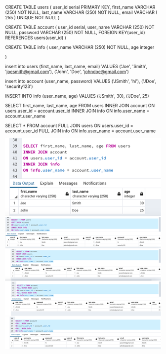 CREATE TABLE users (
	user_id serial PRIMARY KEY,
	first_name VARCHAR (250) NOT NULL,
	last_name VARCHAR (250) NOT NULL,
	email VARCHAR ( 255 ) UNIQUE NOT NULL
)

CREATE TABLE account (
	user_id serial,
	user_name VARCHAR (250) NOT NULL,
	password VARCHAR (250) NOT NULL,
	FOREIGN KEY(user_id)
	REFERENCES users(user_id)
)

CREATE TABLE info (
	user_name VARCHAR (250) NOT NULL,
	age integer

)

insert into users (first_name, last_name, email)
VALUES
('Joe', 'Smith', 'joesmith@gmail.com'),
('John', 'Doe', 'johndoe@gmail.com')


insert into account (user_name, password)
VALUES
('JSmith', 'hi'),
('JDoe', 'security123')


INSERT INTO info (user_name, age)
VALUES
('JSmith', 30),
('JDoe', 25)

SELECT first_name, last_name, age FROM users
INNER JOIN account
ON users.user_id = account.user_id
INNER JOIN info
ON info.user_name = account.user_name

SELECT * FROM account
FULL  JOIN users
ON users.user_id = account.user_id
FULL  JOIN info
ON info.user_name = account.user_name

![Table](DC1.png)
![Table](dc2.png)
![Table](dc3.png)
![Table](d4.png)
![Table](dc5.png)
